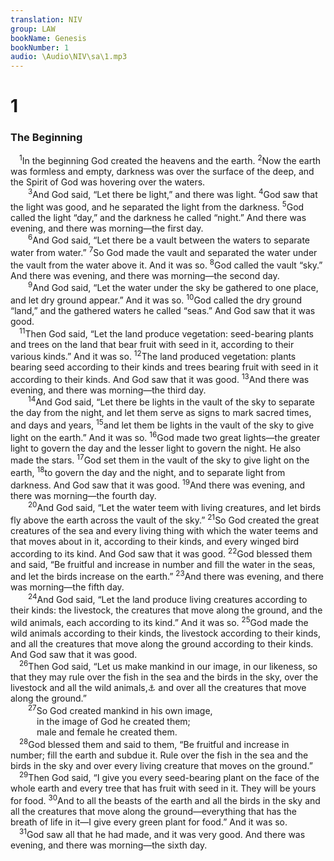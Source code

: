 ```yaml
---
translation: NIV
group: LAW
bookName: Genesis 
bookNumber: 1
audio: \Audio\NIV\sa\1.mp3
---
```


<div class="title"><h1>1</h1><h3>The Beginning </h3></div>
<span class="verse sa_1_1"> <sup>1</sup>In the beginning God created the heavens and the earth. </span>
<span class="verse sa_1_2"><sup>2</sup>Now the earth was formless and empty, darkness was over the surface of the deep, and the Spirit of God was hovering over the waters. <br/></span>
<span class="verse sa_1_3">  <sup>3</sup>And God said, “Let there be light,” and there was light. </span>
<span class="verse sa_1_4"><sup>4</sup>God saw that the light was good, and he separated the light from the darkness. </span>
<span class="verse sa_1_5"><sup>5</sup>God called the light “day,” and the darkness he called “night.” And there was evening, and there was morning—the first day. <br/></span>
<span class="verse sa_1_6">  <sup>6</sup>And God said, “Let there be a vault between the waters to separate water from water.” </span>
<span class="verse sa_1_7"><sup>7</sup>So God made the vault and separated the water under the vault from the water above it. And it was so. </span>
<span class="verse sa_1_8"><sup>8</sup>God called the vault “sky.” And there was evening, and there was morning—the second day. <br/></span>
<span class="verse sa_1_9">  <sup>9</sup>And God said, “Let the water under the sky be gathered to one place, and let dry ground appear.” And it was so. </span>
<span class="verse sa_1_10"><sup>10</sup>God called the dry ground “land,” and the gathered waters he called “seas.” And God saw that it was good. <br/></span>
<span class="verse sa_1_11"> <sup>11</sup>Then God said, “Let the land produce vegetation: seed-bearing plants and trees on the land that bear fruit with seed in it, according to their various kinds.” And it was so. </span>
<span class="verse sa_1_12"><sup>12</sup>The land produced vegetation: plants bearing seed according to their kinds and trees bearing fruit with seed in it according to their kinds. And God saw that it was good. </span>
<span class="verse sa_1_13"><sup>13</sup>And there was evening, and there was morning—the third day. <br/></span>
<span class="verse sa_1_14">  <sup>14</sup>And God said, “Let there be lights in the vault of the sky to separate the day from the night, and let them serve as signs to mark sacred times, and days and years, </span>
<span class="verse sa_1_15"><sup>15</sup>and let them be lights in the vault of the sky to give light on the earth.” And it was so. </span>
<span class="verse sa_1_16"><sup>16</sup>God made two great lights—the greater light to govern the day and the lesser light to govern the night. He also made the stars. </span>
<span class="verse sa_1_17"><sup>17</sup>God set them in the vault of the sky to give light on the earth, </span>
<span class="verse sa_1_18"><sup>18</sup>to govern the day and the night, and to separate light from darkness. And God saw that it was good. </span>
<span class="verse sa_1_19"><sup>19</sup>And there was evening, and there was morning—the fourth day. <br/></span>
<span class="verse sa_1_20">  <sup>20</sup>And God said, “Let the water teem with living creatures, and let birds fly above the earth across the vault of the sky.” </span>
<span class="verse sa_1_21"><sup>21</sup>So God created the great creatures of the sea and every living thing with which the water teems and that moves about in it, according to their kinds, and every winged bird according to its kind. And God saw that it was good. </span>
<span class="verse sa_1_22"><sup>22</sup>God blessed them and said, “Be fruitful and increase in number and fill the water in the seas, and let the birds increase on the earth.” </span>
<span class="verse sa_1_23"><sup>23</sup>And there was evening, and there was morning—the fifth day. <br/></span>
<span class="verse sa_1_24">  <sup>24</sup>And God said, “Let the land produce living creatures according to their kinds: the livestock, the creatures that move along the ground, and the wild animals, each according to its kind.” And it was so. </span>
<span class="verse sa_1_25"><sup>25</sup>God made the wild animals according to their kinds, the livestock according to their kinds, and all the creatures that move along the ground according to their kinds. And God saw that it was good. <br/></span>
<span class="verse sa_1_26"> <sup>26</sup>Then God said, “Let us make mankind in our image, in our likeness, so that they may rule over the fish in the sea and the birds in the sky, over the livestock and all the wild animals,<a data-toggle="tooltip" data-placement="bottom" title="Probable reading of the original Hebrew text (see Syriac); Masoretic Text the earth">⚓</a> and over all the creatures that move along the ground.” <br/></span>
<span class="verse sa_1_27">  <sup>27</sup>So God created mankind in his own image, <br/>   in the image of God he created them; <br/>   male and female he created them. <br/></span>
<span class="verse sa_1_28"> <sup>28</sup>God blessed them and said to them, “Be fruitful and increase in number; fill the earth and subdue it. Rule over the fish in the sea and the birds in the sky and over every living creature that moves on the ground.” <br/></span>
<span class="verse sa_1_29"> <sup>29</sup>Then God said, “I give you every seed-bearing plant on the face of the whole earth and every tree that has fruit with seed in it. They will be yours for food. </span>
<span class="verse sa_1_30"><sup>30</sup>And to all the beasts of the earth and all the birds in the sky and all the creatures that move along the ground—everything that has the breath of life in it—I give every green plant for food.” And it was so. <br/></span>
<span class="verse sa_1_31"> <sup>31</sup>God saw all that he had made, and it was very good. And there was evening, and there was morning—the sixth day. <br/></span>
